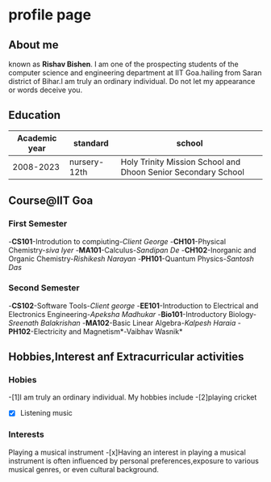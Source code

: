 # profile page 
##  About me
known as **Rishav Bishen**. I am one of the prospecting students of the computer science and engineering department at IIT Goa.hailing from Saran district of Bihar.I am truly an ordinary individual. Do not let my appearance or words deceive you.

## Education 
|Academic year | standard | school |
| --- | --- |--- |
|2008-2023|nursery-12th|Holy Trinity Mission School and Dhoon Senior Secondary School|2023-2027|B.Tech|IIT Goa|

## Course@IIT Goa
### First Semester
-**CS101**-Introdution to compiuting-*Client George*
-**CH101**-Physical Chemistry-*siva Iyer*
-**MA101**-Calculus-*Sandipan De*
-**CH102**-Inorganic and Organic Chemistry-*Rishikesh Narayan*
-**PH101**-Quantum Physics-*Santosh Das*
### Second Semester
-**CS102**-Software Tools-*Client george*
-**EE101**-Introduction to Electrical and Electronics Engineering-*Apeksha Madhukar*
-**Bio101**-Introductory Biology-*Sreenath Balakrishan*
-**MA102**-Basic Linear Algebra-*Kalpesh Haraia*
-**PH102**-Electricity and Magnetism*-Vaibhav Wasnik*
## Hobbies,Interest anf Extracurricular activities
### Hobies
-[1]I am truly an ordinary individual. My hobbies include 
-[2]playing cricket
- [x] Listening music
 
###  Interests
Playing a musical instrument
-[x]Having an interest in playing a musical instrument is often influenced by personal preferences,exposure to various musical genres, or even cultural background.
                                                               
